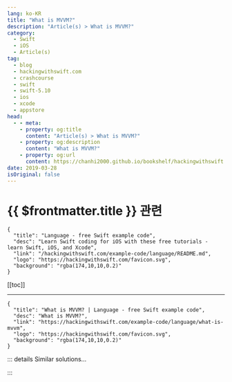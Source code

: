 ```yaml
---
lang: ko-KR
title: "What is MVVM?"
description: "Article(s) > What is MVVM?"
category:
  - Swift
  - iOS
  - Article(s)
tag: 
  - blog
  - hackingwithswift.com
  - crashcourse
  - swift
  - swift-5.10
  - ios
  - xcode
  - appstore
head:
  - - meta:
    - property: og:title
      content: "Article(s) > What is MVVM?"
    - property: og:description
      content: "What is MVVM?"
    - property: og:url
      content: https://chanhi2000.github.io/bookshelf/hackingwithswift.com/example-code/language/what-is-mvvm.html
date: 2019-03-28
isOriginal: false
---
```


# {{ $frontmatter.title }} 관련

```component VPCard
{
  "title": "Language - free Swift example code",
  "desc": "Learn Swift coding for iOS with these free tutorials - learn Swift, iOS, and Xcode",
  "link": "/hackingwithswift.com/example-code/language/README.md",
  "logo": "https://hackingwithswift.com/favicon.svg",
  "background": "rgba(174,10,10,0.2)"
}
```

[[toc]]

---

```component VPCard
{
  "title": "What is MVVM? | Language - free Swift example code",
  "desc": "What is MVVM?",
  "link": "https://hackingwithswift.com/example-code/language/what-is-mvvm",
  "logo": "https://hackingwithswift.com/favicon.svg",
  "background": "rgba(174,10,10,0.2)"
}
```

<!-- TODO: 작성 -->

<!-- 
MVVM stands for “Model View ViewModel”, and it’s a software architecture often used by Apple developers to replace MVC.

In MVC the way most Apple developers practice it, the view controller forms part of the Controller layer (the C in MVC), which means it’s responsible for doing lots of layout as well as being a general dumping ground for functionality.

In MVVM view controllers are considered part of the V layer, which means their job is to focus specifically on layout and the view lifecycle - `viewDidLoad()` and so on. In its place a new object is created called the *view model*, which is effectively most of the code you had in your view controller before except without UIKit attached. That is, it should be capable of responding to requests for data, and so on, except it shouldn’t reference any user interface controls.

This might seem like you’re just pointlessly moving code around, but the difference is important: because your view model is more like a *model* than like a *view* you can write tests for it more easily. Rather than having to mock up a `UITextField` to insert some data, you should be able to call a method that accepts a string because your view model shouldn’t rely on any user interface components.

While all this sounds positive, MVVM does have a big drawback on iOS: it relies on a system of two-way bindings that can communicate view data to your view model, otherwise you need to do a lot of work shuttling data around yourself.

-->

::: details Similar solutions…

<!--
/example-code/language/how-to-create-multi-line-string-literals">How to create multi-line string literals 
/example-code/language/how-to-use-compactmap-to-transform-an-array">How to use compactMap() to transform an array 
/example-code/language/what-is-a-storyboard">What is a storyboard? 
/example-code/language/what-are-designated-initializers">What are designated initializers? 
/example-code/language/what-is-automatic-reference-counting-arc">What is Automatic Reference Counting (ARC)?</a>
-->

:::

